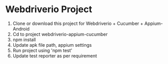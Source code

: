 # Webdriverio Project

1. Clone or download this project for Webdriverio + Cucumber + Appium-Android
2. Cd to project webdriverio-appium-cucumber
3. npm install
4. Update apk file path, appium settings
5. Run project using 'npm test'
6. Update test reporter as per requirement
